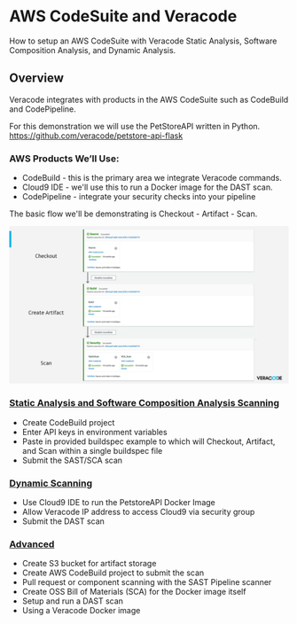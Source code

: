 # AWS CodeSuite and Veracode

How to setup an AWS CodeSuite with Veracode Static Analysis, Software Composition Analysis, and Dynamic Analysis.

## Overview
Veracode integrates with products in the AWS CodeSuite such as CodeBuild and CodePipeline.

For this demonstration we will use the PetStoreAPI written in Python.  
https://github.com/veracode/petstore-api-flask

### AWS Products We’ll Use:

* CodeBuild - this is the primary area we integrate Veracode commands. 
* Cloud9 IDE - we'll use this to run a Docker image for the DAST scan.
* CodePipeline - integrate your security checks into your pipeline

The basic flow we'll be demonstrating is Checkout - Artifact - Scan.

![AWS Code](CheckoutArtifactScan.png)

### [Static Analysis and Software Composition Analysis Scanning](QuickStart/SAST_SCA_PolicyScan/)
* Create CodeBuild project
* Enter API keys in environment variables
* Paste in provided buildspec example to which will Checkout, Artifact, and Scan within a single buildspec file
* Submit the SAST/SCA scan

### [Dynamic Scanning](QuickStart/DAST/)
* Use Cloud9 IDE to run the PetstoreAPI Docker Image
* Allow Veracode IP address to access Cloud9 via security group
* Submit the DAST scan

### [Advanced](/Advanced/)
* Create S3 bucket for artifact storage
* Create AWS CodeBuild project to submit the scan
* Pull request or component scanning with the SAST Pipeline scanner
* Create OSS Bill of Materials (SCA) for the Docker image itself
* Setup and run a DAST scan
* Using a Veracode Docker image